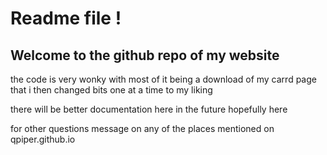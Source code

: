 # Readme file ! 

## Welcome to the github repo of my website <br />

the code is very wonky with most of it being a download of my carrd page that i then changed bits one at a time to my liking<br />

there will be better documentation here in the future hopefully here <br />

for other questions message on any of the places mentioned on qpiper.github.io
